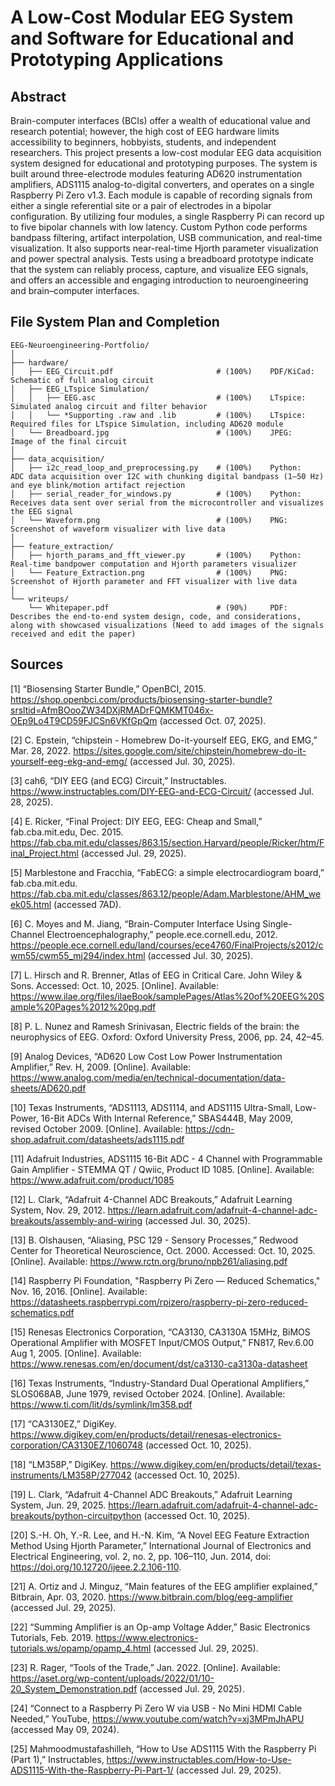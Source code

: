 # A Low-Cost Modular EEG System and Software for Educational and Prototyping Applications

## Abstract
Brain-computer interfaces (BCIs) offer a wealth of educational value and research potential; however, the high cost of EEG hardware limits accessibility to beginners, hobbyists, students, and independent researchers. This project presents a low-cost modular EEG data acquisition system designed for educational and prototyping purposes. The system is built around three-electrode modules featuring AD620 instrumentation amplifiers, ADS1115 analog-to-digital converters, and operates on a single Raspberry Pi Zero v1.3. Each module is capable of recording signals from either a single referential site or a pair of electrodes in a bipolar configuration. By utilizing four modules, a single Raspberry Pi can record up to five bipolar channels with low latency. Custom Python code performs bandpass filtering, artifact interpolation, USB communication, and real-time visualization. It also supports near-real-time Hjorth parameter visualization and power spectral analysis. Tests using a breadboard prototype indicate that the system can reliably process, capture, and visualize EEG signals, and offers an accessible and engaging introduction to neuroengineering and brain–computer interfaces.

## File System Plan and Completion
```plaintext
EEG-Neuroengineering-Portfolio/
│
├── hardware/
│   ├── EEG_Circuit.pdf                       # (100%)    PDF/KiCad:  Schematic of full analog circuit
│   ├── EEG_LTspice Simulation/
│   │	├── EEG.asc                           # (100%)    LTspice:    Simulated analog circuit and filter behavior
│   │	└── *Supporting .raw and .lib         # (100%)    LTspice:    Required files for LTspice Simulation, including AD620 module
│   └── Breadboard.jpg                        # (100%)    JPEG:       Image of the final circuit
│
├── data_acquisition/
│   ├── i2c_read_loop_and_preprocessing.py    # (100%)    Python:     ADC data acquisition over I2C with chunking digital bandpass (1–50 Hz) and eye blink/motion artifact rejection
│   ├── serial_reader_for_windows.py          # (100%)    Python:     Receives data sent over serial from the microcontroller and visualizes the EEG signal
│   └── Waveform.png                          # (100%)    PNG:        Screenshot of waveform visualizer with live data
│
├── feature_extraction/
│   ├── hjorth_params_and_fft_viewer.py       # (100%)    Python:     Real-time bandpower computation and Hjorth parameters visualizer
│   └── Feature_Extraction.png                # (100%)    PNG:        Screenshot of Hjorth parameter and FFT visualizer with live data
│
└── writeups/
    └── Whitepaper.pdf                        # (90%)     PDF:        Describes the end-to-end system design, code, and considerations, along with showcased visualizations (Need to add images of the signals received and edit the paper)
```
## Sources
[1] “Biosensing Starter Bundle,” OpenBCI, 2015. https://shop.openbci.com/products/biosensing-starter-bundle?srsltid=AfmBOooZW34DXjRMADrFQMKMT046x-OEp9Lo4T9CD59FJCSn6VKfGpQm (accessed Oct. 07, 2025).

[2] C. Epstein, “chipstein - Homebrew Do-it-yourself EEG, EKG, and EMG,” Mar. 28, 2022. https://sites.google.com/site/chipstein/homebrew-do-it-yourself-eeg-ekg-and-emg/ (accessed Jul. 30, 2025).

[3] cah6, “DIY EEG (and ECG) Circuit,” Instructables. https://www.instructables.com/DIY-EEG-and-ECG-Circuit/ (accessed Jul. 28, 2025).

[4] E. Ricker, “Final Project: DIY EEG, EEG: Cheap and Small,” fab.cba.mit.edu, Dec. 2015. https://fab.cba.mit.edu/classes/863.15/section.Harvard/people/Ricker/htm/Final_Project.html (accessed Jul. 29, 2025).

[5] Marblestone and Fracchia, “FabECG: a simple electrocardiogram board,” fab.cba.mit.edu. https://fab.cba.mit.edu/classes/863.12/people/Adam.Marblestone/AHM_week05.html (accessed 7AD).

[6] C. Moyes and M. Jiang, “Brain-Computer Interface Using Single-Channel Electroencephalography,” people.ece.cornell.edu, 2012. https://people.ece.cornell.edu/land/courses/ece4760/FinalProjects/s2012/cwm55/cwm55_mj294/index.html (accessed Jul. 30, 2025).

[7] L. Hirsch and R. Brenner, Atlas of EEG in Critical Care. John Wiley & Sons. Accessed: Oct. 10, 2025. [Online]. Available: https://www.ilae.org/files/ilaeBook/samplePages/Atlas%20of%20EEG%20Sample%20Pages%2012%20pg.pdf

[8] P. L. Nunez and Ramesh Srinivasan, Electric fields of the brain: the neurophysics of EEG. Oxford: Oxford University Press, 2006, pp. 24, 42–45.

[9] Analog Devices, “AD620 Low Cost Low Power Instrumentation Amplifier,” Rev. H, 2009. [Online]. Available: https://www.analog.com/media/en/technical-documentation/data-sheets/AD620.pdf

[10] Texas Instruments, “ADS1113, ADS1114, and ADS1115 Ultra-Small, Low-Power, 16-Bit ADCs With Internal Reference,” SBAS444B, May 2009, revised October 2009. [Online]. Available: https://cdn-shop.adafruit.com/datasheets/ads1115.pdf

[11] Adafruit Industries, ADS1115 16-Bit ADC - 4 Channel with Programmable Gain Amplifier - STEMMA QT / Qwiic, Product ID 1085. [Online]. Available: https://www.adafruit.com/product/1085

[12] L. Clark, “Adafruit 4-Channel ADC Breakouts,” Adafruit Learning System, Nov. 29, 2012. https://learn.adafruit.com/adafruit-4-channel-adc-breakouts/assembly-and-wiring (accessed Jul. 30, 2025).

[13] B. Olshausen, “Aliasing, PSC 129 - Sensory Processes,” Redwood Center for Theoretical Neuroscience, Oct. 2000. Accessed: Oct. 10, 2025. [Online]. Available: https://www.rctn.org/bruno/npb261/aliasing.pdf

[14] Raspberry Pi Foundation, "Raspberry Pi Zero — Reduced Schematics," Nov. 16, 2016. [Online]. Available: https://datasheets.raspberrypi.com/rpizero/raspberry-pi-zero-reduced-schematics.pdf

[15] Renesas Electronics Corporation, “CA3130, CA3130A 15MHz, BiMOS Operational Amplifier with MOSFET Input/CMOS Output,” FN817, Rev.6.00 Aug 1, 2005. [Online]. Available: https://www.renesas.com/en/document/dst/ca3130-ca3130a-datasheet

[16] Texas Instruments, “Industry-Standard Dual Operational Amplifiers,” SLOS068AB, June 1979, revised October 2024. [Online]. Available: https://www.ti.com/lit/ds/symlink/lm358.pdf

[17] “CA3130EZ,” DigiKey. https://www.digikey.com/en/products/detail/renesas-electronics-corporation/CA3130EZ/1060748 (accessed Oct. 10, 2025).

[18] “LM358P,” DigiKey. https://www.digikey.com/en/products/detail/texas-instruments/LM358P/277042 (accessed Oct. 10, 2025).

[19] L. Clark, “Adafruit 4-Channel ADC Breakouts,” Adafruit Learning System, Jun. 29, 2025. https://learn.adafruit.com/adafruit-4-channel-adc-breakouts/python-circuitpython (accessed Oct. 10, 2025).

[20] S.-H. Oh, Y.-R. Lee, and H.-N. Kim, “A Novel EEG Feature Extraction Method Using Hjorth Parameter,” International Journal of Electronics and Electrical Engineering, vol. 2, no. 2, pp. 106–110, Jun. 2014, doi: https://doi.org/10.12720/ijeee.2.2.106-110.

[21] A. Ortiz and J. Minguz, “Main features of the EEG amplifier explained,” Bitbrain, Apr. 03, 2020. https://www.bitbrain.com/blog/eeg-amplifier (accessed Jul. 29, 2025).

[22] “Summing Amplifier is an Op-amp Voltage Adder,” Basic Electronics Tutorials, Feb. 2019. https://www.electronics-tutorials.ws/opamp/opamp_4.html (accessed Jul. 29, 2025).

[23] R. Rager, “Tools of the Trade,” Jan. 2022. [Online]. Available: https://aset.org/wp-content/uploads/2022/01/10-20_System_Demonstration.pdf (accessed Jul. 29, 2025).

[24] “Connect to a Raspberry Pi Zero W via USB - No Mini HDMI Cable Needed,” YouTube, https://www.youtube.com/watch?v=xj3MPmJhAPU (accessed May 09, 2024).

[25] Mahmoodmustafashilleh, “How to Use ADS1115 With the Raspberry Pi (Part 1),” Instructables, https://www.instructables.com/How-to-Use-ADS1115-With-the-Raspberry-Pi-Part-1/ (accessed Jul. 29, 2025).
